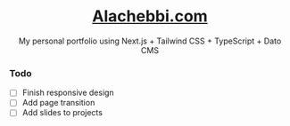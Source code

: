 <div align="center">
  <h1><a href="https://alachebbi.com" target="_blank" rel="noreferrer">Alachebbi.com</a></h1>
  <p>My personal portfolio using Next.js + Tailwind CSS + TypeScript + Dato CMS</p>
</div>


### Todo

- [ ] Finish responsive design
- [ ] Add page transition
- [ ] Add slides to projects
